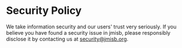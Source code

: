 # Security Policy

We take information security and our users' trust very seriously. If you believe you have found a 
security issue in jmisb, please responsibly disclose it by contacting us at security@jmisb.org.
